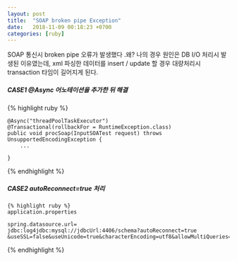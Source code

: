 ```yaml
---
layout: post
title:  "SOAP broken pipe Exception"
date:   2018-11-09 00:18:23 +0700
categories: [ruby]
---
```

SOAP 통신시 broken pipe 오류가 발생했다 .왜? 나의 경우 원인은 DB I/O 처리시 발생된 이유였는데, 
xml 파싱한 데이터를 insert / update 할 경우 대량처리시 transaction 타임이 길어지게 된다. 

##### CASE1  @Async 어노테이션을 추가한 뒤 해결

{% highlight ruby %}  

    @Async("threadPoolTaskExecutor")
    @Transactional(rollbackFor = RuntimeException.class)
    public void procSoap(InputSOATest request) throws UnsupportedEncodingException {
        ...
        
    }

{% endhighlight %}  

##### CASE2 autoReconnect=true 처리  

    {% highlight ruby %}  
    application.properties 

    spring.datasource.url=
    jdbc:log4jdbc:mysql://jdbcUrl:4406/schema?autoReconnect=true  
    &useSSL=false&useUnicode=true&characterEncoding=utf8&allowMultiQueries=true  


{% endhighlight %}  


